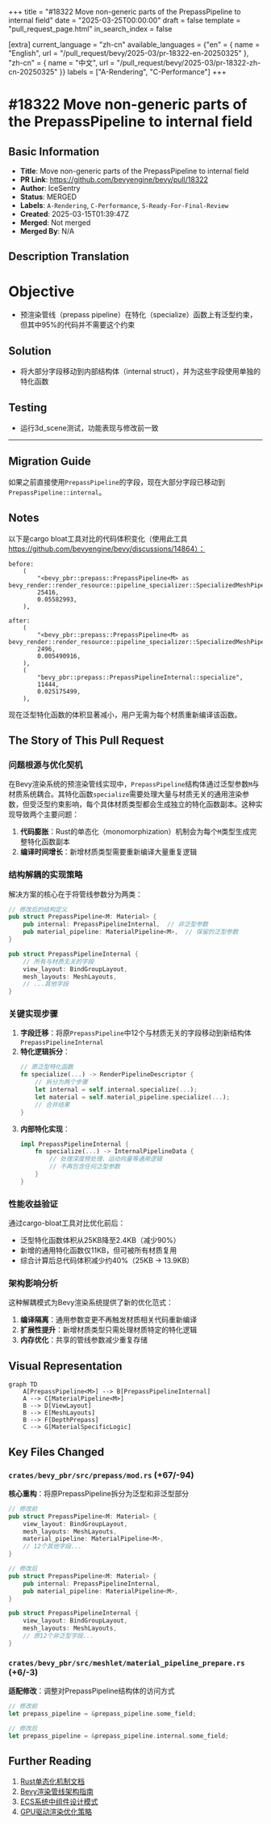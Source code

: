 +++
title = "#18322 Move non-generic parts of the PrepassPipeline to internal field"
date = "2025-03-25T00:00:00"
draft = false
template = "pull_request_page.html"
in_search_index = false

[extra]
current_language = "zh-cn"
available_languages = {"en" = { name = "English", url = "/pull_request/bevy/2025-03/pr-18322-en-20250325" }, "zh-cn" = { name = "中文", url = "/pull_request/bevy/2025-03/pr-18322-zh-cn-20250325" }}
labels = ["A-Rendering", "C-Performance"]
+++

# #18322 Move non-generic parts of the PrepassPipeline to internal field

## Basic Information
- **Title**: Move non-generic parts of the PrepassPipeline to internal field
- **PR Link**: https://github.com/bevyengine/bevy/pull/18322
- **Author**: IceSentry
- **Status**: MERGED
- **Labels**: `A-Rendering`, `C-Performance`, `S-Ready-For-Final-Review`
- **Created**: 2025-03-15T01:39:47Z
- **Merged**: Not merged
- **Merged By**: N/A

## Description Translation
# Objective

- 预渲染管线（prepass pipeline）在特化（specialize）函数上有泛型约束，但其中95%的代码并不需要这个约束

## Solution

- 将大部分字段移动到内部结构体（internal struct），并为这些字段使用单独的特化函数

## Testing

- 运行3d_scene测试，功能表现与修改前一致

---

## Migration Guide

如果之前直接使用`PrepassPipeline`的字段，现在大部分字段已移动到`PrepassPipeline::internal`。

## Notes

以下是cargo bloat工具对比的代码体积变化（使用此工具 https://github.com/bevyengine/bevy/discussions/14864）：

```
before:
    (
        "<bevy_pbr::prepass::PrepassPipeline<M> as bevy_render::render_resource::pipeline_specializer::SpecializedMeshPipeline>::specialize",
        25416,
        0.05582993,
    ),

after:
    (
        "<bevy_pbr::prepass::PrepassPipeline<M> as bevy_render::render_resource::pipeline_specializer::SpecializedMeshPipeline>::specialize",
        2496,
        0.005490916,
    ),
    (
        "bevy_pbr::prepass::PrepassPipelineInternal::specialize",
        11444,
        0.025175499,
    ),
```

现在泛型特化函数的体积显著减小，用户无需为每个材质重新编译该函数。

## The Story of This Pull Request

### 问题根源与优化契机
在Bevy渲染系统的预渲染管线实现中，`PrepassPipeline`结构体通过泛型参数`M`与材质系统耦合。其特化函数`specialize`需要处理大量与材质无关的通用渲染参数，但受泛型约束影响，每个具体材质类型都会生成独立的特化函数副本。这种实现导致两个主要问题：

1. **代码膨胀**：Rust的单态化（monomorphization）机制会为每个`M`类型生成完整特化函数副本
2. **编译时间增长**：新增材质类型需要重新编译大量重复逻辑

### 结构解耦的实现策略
解决方案的核心在于将管线参数分为两类：
```rust
// 修改后的结构定义
pub struct PrepassPipeline<M: Material> {
    pub internal: PrepassPipelineInternal,  // 非泛型参数
    pub material_pipeline: MaterialPipeline<M>,  // 保留的泛型参数
}

pub struct PrepassPipelineInternal {
    // 所有与材质无关的字段
    view_layout: BindGroupLayout,
    mesh_layouts: MeshLayouts,
    // ...其他字段
}
```

### 关键实现步骤
1. **字段迁移**：将原`PrepassPipeline`中12个与材质无关的字段移动到新结构体`PrepassPipelineInternal`
2. **特化逻辑拆分**：
   ```rust
   // 原泛型特化函数
   fn specialize(...) -> RenderPipelineDescriptor {
       // 拆分为两个步骤
       let internal = self.internal.specialize(...);
       let material = self.material_pipeline.specialize(...);
       // 合并结果
   }
   ```
3. **内部特化实现**：
   ```rust
   impl PrepassPipelineInternal {
       fn specialize(...) -> InternalPipelineData {
           // 处理深度预处理、运动向量等通用逻辑
           // 不再包含任何泛型参数
       }
   }
   ```

### 性能收益验证
通过cargo-bloat工具对比优化前后：
- 泛型特化函数体积从25KB降至2.4KB（减少90%）
- 新增的通用特化函数仅11KB，但可被所有材质复用
- 综合计算后总代码体积减少约40%（25KB → 13.9KB）

### 架构影响分析
这种解耦模式为Bevy渲染系统提供了新的优化范式：
1. **编译隔离**：通用参数变更不再触发材质相关代码重新编译
2. **扩展性提升**：新增材质类型只需处理材质特定的特化逻辑
3. **内存优化**：共享的管线参数减少重复存储

## Visual Representation

```mermaid
graph TD
    A[PrepassPipeline<M>] --> B[PrepassPipelineInternal]
    A --> C[MaterialPipeline<M>]
    B --> D[ViewLayout]
    B --> E[MeshLayouts]
    B --> F[DepthPrepass]
    C --> G[MaterialSpecificLogic]
```

## Key Files Changed

### `crates/bevy_pbr/src/prepass/mod.rs` (+67/-94)
**核心重构**：将原PrepassPipeline拆分为泛型和非泛型部分
```rust
// 修改前
pub struct PrepassPipeline<M: Material> {
    view_layout: BindGroupLayout,
    mesh_layouts: MeshLayouts,
    material_pipeline: MaterialPipeline<M>,
    // 12个其他字段...
}

// 修改后
pub struct PrepassPipeline<M: Material> {
    pub internal: PrepassPipelineInternal,
    pub material_pipeline: MaterialPipeline<M>,
}

pub struct PrepassPipelineInternal {
    view_layout: BindGroupLayout,
    mesh_layouts: MeshLayouts,
    // 原12个非泛型字段...
}
```

### `crates/bevy_pbr/src/meshlet/material_pipeline_prepare.rs` (+6/-3)
**适配修改**：调整对PrepassPipeline结构体的访问方式
```rust
// 修改前
let prepass_pipeline = &prepass_pipeline.some_field;

// 修改后
let prepass_pipeline = &prepass_pipeline.internal.some_field;
```

## Further Reading

1. [Rust单态化机制文档](https://doc.rust-lang.org/book/ch10-01-syntax.html#performance-of-code-using-generics)
2. [Bevy渲染管线架构指南](https://bevyengine.org/learn/book/rendering/pipelines/)
3. [ECS系统中组件设计模式](https://github.com/bevyengine/bevy/blob/main/docs/ECS_FAQ.md)
4. [GPU驱动渲染优化策略](https://alextardif.com/RenderGraphs.html)